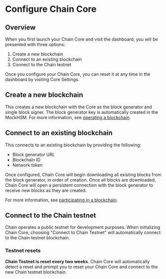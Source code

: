 # Configure Chain Core

## Overview

When you first launch your Chain Core and visit the dashboard, you will be presented with three options:

1. Create a new blockchain
2. Connect to an existing blockchain
3. Connect to the Chain testnet

Once you configure your Chain Core, you can reset it at any time in the dashboard by visiting Core Settings.

## Create a new blockchain

This creates a new blockchain with the Core as the block generator and single block signer. The block generator key is automatically created in the MockHSM. For more information, see [operating a blockchain](../learn-more/blockchain-operators).

## Connect to an existing blockchain

This connects to an existing blockchain by providing the following:

* Block generator URL
* Blockchain ID
* Network token

Once configured, Chain Core will begin downloading all existing blocks from the block generator, in order of creation. Once all blocks are downloaded, Chain Core will open a persistent connection with the block generator to receive new blocks as they are created.

For more information, see [participating in a blockchain](../learn-more/blockchain-participants).

## Connect to the Chain testnet

Chain operates a public testnet for development purposes. When initializing Chain Core, choosing "Connect to Chain Testnet" will automatically connect to the Chain testnet blockchain.

### Testnet resets

**Chain Testnet is reset every two weeks**. Chain Core will automatically detect a reset and prompt you to reset your Chain Core and connect to the new Chain testnet blockchain.
